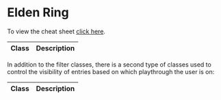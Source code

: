 # Elden Ring

To view the cheat sheet [click here](http://MarcLadon.github.io/Elden-Ring/).

| Class   | Description |
|---      |--- |


In addition to the filter classes, there is a second type of classes used to control the visibility of entries based on which playthrough the user is on:

| Class  | Description |
|---     |--- |
